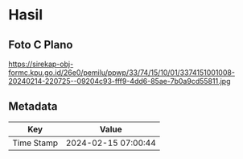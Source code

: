 # Hasil

## Foto C Plano

https://sirekap-obj-formc.kpu.go.id/26e0/pemilu/ppwp/33/74/15/10/01/3374151001008-20240214-220725--09204c93-fff9-4dd6-85ae-7b0a9cd55811.jpg


## Metadata

| Key        | Value               |
| ---------- | ------------------- |
| Time Stamp | 2024-02-15 07:00:44 |



